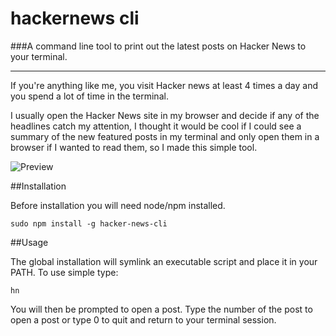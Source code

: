 hackernews cli
==========

###A command line tool to print out the latest posts on Hacker News to your terminal.

---

If you're anything like me, you visit Hacker news at least 4 times a day and you spend a lot of time in the terminal.

I usually open the Hacker News site in my browser and decide if any of the headlines catch my attention, I thought it would be cool if I could see a summary of the new featured posts in my terminal and only open them in a browser if I wanted to read them, so I made this simple tool.

![Preview](http://s3-eu-west-1.amazonaws.com/matt-github/hn.png)

##Installation

Before installation you will need node/npm installed.


    sudo npm install -g hacker-news-cli
    
##Usage

The global installation will symlink an executable script and place it in your PATH. To use simple type:

    hn
    
You will then be prompted to open a post. Type the number of the post to open a post or type 0 to quit and return to your terminal session.
